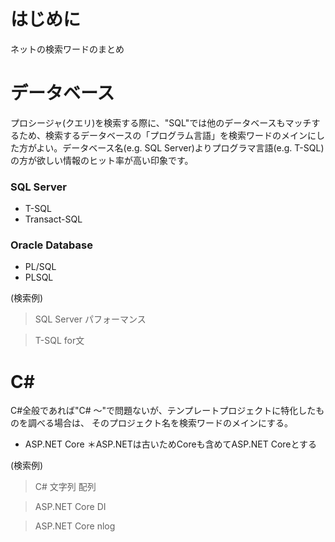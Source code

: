 # はじめに
ネットの検索ワードのまとめ

# データベース
プロシージャ(クエリ)を検索する際に、"SQL"では他のデータベースもマッチするため、検索するデータベースの「プログラム言語」を検索ワードのメインにした方がよい。データベース名(e.g. SQL Server)よりプログラマ言語(e.g. T-SQL)の方が欲しい情報のヒット率が高い印象です。
### SQL Server
+ T-SQL
+ Transact-SQL
### Oracle Database
+ PL/SQL
+ PLSQL

(検索例)
> SQL Server パフォーマンス

> T-SQL for文

# C#
C#全般であれば"C# ～"で問題ないが、テンプレートプロジェクトに特化したものを調べる場合は、
そのプロジェクト名を検索ワードのメインにする。
+ ASP.NET Core ＊ASP.NETは古いためCoreも含めてASP.NET Coreとする

(検索例)
> C# 文字列 配列

> ASP.NET Core DI

> ASP.NET Core nlog
